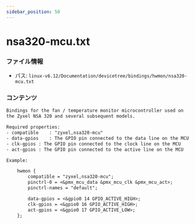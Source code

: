```yaml
---
sidebar_position: 50
---
```

# nsa320-mcu.txt

### ファイル情報

- パス: `linux-v6.12/Documentation/devicetree/bindings/hwmon/nsa320-mcu.txt`

### コンテンツ

```txt
Bindings for the fan / temperature monitor microcontroller used on
the Zyxel NSA 320 and several subsequent models.

Required properties:
- compatible	: "zyxel,nsa320-mcu"
- data-gpios	: The GPIO pin connected to the data line on the MCU
- clk-gpios	: The GPIO pin connected to the clock line on the MCU
- act-gpios	: The GPIO pin connected to the active line on the MCU

Example:

	hwmon {
		compatible = "zyxel,nsa320-mcu";
		pinctrl-0 = <&pmx_mcu_data &pmx_mcu_clk &pmx_mcu_act>;
		pinctrl-names = "default";

		data-gpios = <&gpio0 14 GPIO_ACTIVE_HIGH>;
		clk-gpios = <&gpio0 16 GPIO_ACTIVE_HIGH>;
		act-gpios = <&gpio0 17 GPIO_ACTIVE_LOW>;
	};

```
